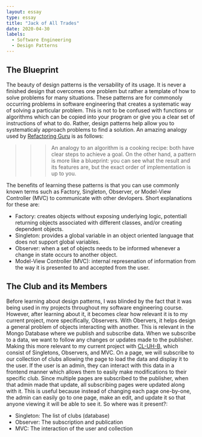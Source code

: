 ```yaml
---
layout: essay
type: essay
title: "Jack of All Trades"
date: 2020-04-30
labels:
  - Software Engineering
  - Design Patterns
---
```


## The Blueprint

The beauty of design patterns is the versability of its usage. It is never a finished design that overcomes one problem but rather a template of how to solve problems for many situations. These patterns are for commonoly occurring problems in software engineering that creates a systematic way of solving a particular problem. This is not to be confused with functions or algorithms which can be copied into your program or give you a clear set of instructions of what to do. Rather, design patterns help allow you to systematicaly approach problems to find a solution. An amazing analogy used by [Refactoring Guru](https://refactoring.guru/design-patterns/what-is-pattern) is as follows:
>>>An analogy to an algorithm is a cooking recipe: both have clear steps to achieve a goal. On the other hand, a pattern is more like a blueprint: you can see what the result and its features are, but the exact order of implementation is up to you.

The benefits of learning these patterns is that you can use commonly known terms such as Factory, Singleton, Observer, or Model-View Controller (MVC) to communicate with other devlopers. Short explanations for these are: 
* Factory: creates objects without exposing underlying logic, potentiall returning objects associated with different classes, and/or creating dependent objects.
* Singleton: provides a global variable in an object oriented language that does not support global variables.
* Observer: when a set of objects needs to be informed whenever a change in state occurs to another object.
* Model-View Controller (MVC): internal represenation of information from the way it is presented to and accepted from the user.

## The Club and its Members

Before learning about design patterns, I was blinded by the fact that it was being used in my projects throughout my software engineering course. However, after learning about it, it becomes clear how relevant it is to my current project, more specifically, Observers. With Obervers, it helps design a general problem of objects interacting with another. This is relevant in the Mongo Database where we publish and subscribe data. When we subscribe to a data, we want to follow any changes or updates made to the publisher. Making this more relevant to my current project with [CL-UH-B](https://github.com/cl-uh-b), which consist of Singletons, Observers, and MVC. On a page, we will subscribe to our collection of clubs allowing the page to load the data and display it to the user. If the user is an admin, they can interact with this data in a frontend manner which allows them to easily make modifications to their specific club. Since multiple pages are subscribed to the publisher, when that admin made that update, all subscribing pages were updated along with it. This is useful because instead of changing each page one-by-one, the admin can easily go to one page, make an edit, and update it so that anyone viewing it will be able to see it. So where was it present?:
* Singleton: The list of clubs (database)
* Observer: The subscription and publication
* MVC: The interaction of the user and collection 